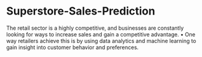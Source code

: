 # Superstore-Sales-Prediction
The retail sector is a highly competitive, and businesses are constantly looking for ways to increase sales and gain a competitive advantage.  • One way retailers achieve this is by using data analytics and machine learning to gain insight into customer behavior and preferences.
